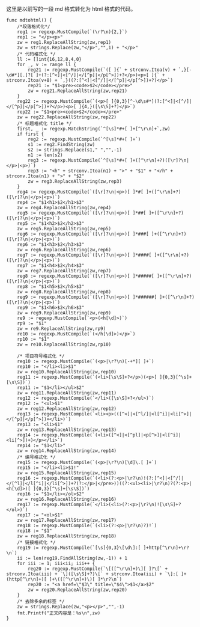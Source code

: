 这里是以前写的一段 md 格式转化为 html 格式的代码。

    func mdtohtml() {
        /*段落格式化*/
        reg1 := regexp.MustCompile(`(\r?\n){2,}`)
        rep1 := "</p><p>"
        zw = reg1.ReplaceAllString(zw,rep1)
        zw = strings.Replace(zw,"</p>","",1) + "</p>"
        /* 代码格式化 */
        ll := []int{16,12,8,4,0}
        for _, v := range ll {
            reg21 := regexp.MustCompile(`([ ]{` + strconv.Itoa(v) + `,}[-\d#*][.]?[ ]+(?:[^<]|<[^/]|</[^p]|</p[^>])+?</p>)<p>[ ]{` + strconv.Itoa(v+8) + `,}((?:[^<]|<[^/]|</[^p]|</p[^>])+?)</p>`)
            rep21 := "$1<pre><code>$2</code></pre>"
            zw = reg21.ReplaceAllString(zw,rep21)
        }
        reg22 := regexp.MustCompile(`(<p>[ ]{0,3}[^-\d\s#*](?:[^<]|<[^/]|</[^p]|</p[^>])+?</p>)<p>[ ]{4,}([\s\S]+?)</p>`)
        rep22 := "$1<pre><code>$2</code></pre>"
        zw = reg22.ReplaceAllString(zw,rep22)
        /* 标题格式化 title */
        first, _ := regexp.MatchString(`^[\s]*#+[ ]+[^\r\n]+`,zw)
        if first {
            reg2 := regexp.MustCompile(`^[\s]*#+[ ]+`)
            s1 := reg2.FindString(zw)
            s2 := strings.Replace(s1," ","",-1)
            n1 := len(s2)
            reg3 := regexp.MustCompile(`^[\s]*#+[ ]+([^\r\n]+?)([\r]?\n|</p>|<p>)`)
            rep3 := "<h" + strconv.Itoa(n1) + ">" + "$1" + "</h" + strconv.Itoa(n1) + ">" + "$2"
            zw = reg3.ReplaceAllString(zw,rep3)
        }
        reg4 := regexp.MustCompile(`([\r]?\n|<p>)[ ]*#[ ]+([^\r\n]+?)([\r]?\n|</p>|<p>)`)
        rep4 := "$1<h1>$2</h1>$3"
        zw = reg4.ReplaceAllString(zw,rep4)
        reg5 := regexp.MustCompile(`([\r]?\n|<p>)[ ]*##[ ]+([^\r\n]+?)([\r]?\n|</p>|<p>)`)
        rep5 := "$1<h2>$2</h2>$3"
        zw = reg5.ReplaceAllString(zw,rep5)
        reg6 := regexp.MustCompile(`([\r]?\n|<p>)[ ]*###[ ]+([^\r\n]+?)([\r]?\n|</p>|<p>)`)
        rep6 := "$1<h3>$2</h3>$3"
        zw = reg6.ReplaceAllString(zw,rep6)
        reg7 := regexp.MustCompile(`([\r]?\n|<p>)[ ]*####[ ]+([^\r\n]+?)([\r]?\n|</p>|<p>)`)
        rep7 := "$1<h4>$2</h4>$3"
        zw = reg7.ReplaceAllString(zw,rep7)
        reg8 := regexp.MustCompile(`([\r]?\n|<p>)[ ]*#####[ ]+([^\r\n]+?)([\r]?\n|</p>|<p>)`)
        rep8 := "$1<h5>$2</h5>$3"
        zw = reg8.ReplaceAllString(zw,rep8)
        reg9 := regexp.MustCompile(`([\r]?\n|<p>)[ ]*######[ ]+([^\r\n]+?)([\r]?\n|</p>|<p>)`)
        rep9 := "$1<h6>$2</h6>$3"
        zw = reg9.ReplaceAllString(zw,rep9)
        re9 := regexp.MustCompile(`<p>(<h[\d]>)`)
        rp9 := "$1"
        zw = re9.ReplaceAllString(zw,rp9)
        re10 := regexp.MustCompile(`(</h[\d]>)</p>`)
        rp10 := "$1"
        zw = re10.ReplaceAllString(zw,rp10)
    
        /* 项目符号格式化 */
        reg10 := regexp.MustCompile(`(<p>|\r?\n)[-+*][ ]+`)
        rep10 := "</li><li>$1"
        zw = reg10.ReplaceAllString(zw,rep10)
        reg11 := regexp.MustCompile(`(<li>[\s\S]+?</p>)(<p>[ ]{0,3}[^\s]+[\s\S])`)
        rep11 := "$1</li></ul>$2"
        zw = reg11.ReplaceAllString(zw,rep11)
        reg12 := regexp.MustCompile(`</li>([\s\S]+?</ul>)`)
        rep12 := "<ul>$1"
        zw = reg12.ReplaceAllString(zw,rep12)
        reg13 := regexp.MustCompile(`<li><p>(([^<]|<[^l/]|<l[^i]|<li[^>]|</[^p]|</p[^>])+</li>)`)
        rep13 := "<li>$1"
        zw = reg13.ReplaceAllString(zw,rep13)
        reg14 := regexp.MustCompile(`(<li>([^<]|<[^pl]|<p[^>]|<l[^i]|<li[^>])+)</p></li>`)
        rep14 := "$1</li>"
        zw = reg14.ReplaceAllString(zw,rep14)
        /* 编号格式化 */
        reg15 := regexp.MustCompile(`(<p>|\r?\n)[\d]\.[ ]+`)
        rep15 := "</li><li>$1!"
        zw = reg15.ReplaceAllString(zw,rep15)
        reg16 := regexp.MustCompile(`(<li>(?:<p>|\r?\n)!(?:[^<]|<[^/]|</[^l]|</l[^i]|</li[^>])+?(?:</p>|</pre>))((?:<ul><li>|\r?\n)?(?:<p>|<h[\d]>)[ ]{0,3}[^\s]+[\s\S])`)
        rep16 := "$1</li></ol>$2"
        zw = reg16.ReplaceAllString(zw,rep16)
        reg17 := regexp.MustCompile(`</li>(<li>(?:<p>|\r?\n)![\s\S]+?</ol>)`)
        rep17 := "<ol>$1"
        zw = reg17.ReplaceAllString(zw,rep17)
        reg18 := regexp.MustCompile(`(<li>(?:<p>|\r?\n)?)!`)
        rep18 := "$1"
        zw = reg18.ReplaceAllString(zw,rep18)
        /* 链接格式化 */
        reg19 := regexp.MustCompile(`[\s]{0,3}\[\d\]:[ ]+http[^\r\n]+\r?\n`)
        ii := len(reg19.FindAllString(zw,-1)) + 1
        for iii := 1; iii<ii; iii++ {
            reg20 := regexp.MustCompile(`\[([^\r\n]+)\][ ]?\[` + strconv.Itoa(iii) + `\]([\s\S]+?)\[` + strconv.Itoa(iii) + `\]:[ ]+(http[^\r\n]+)[ ]+\(([^\r\n]+)\)[ ]*\r?\n`)
            rep20 := "<a href=\"$3\" title=\"$4\">$1</a>$2"
            zw = reg20.ReplaceAllString(zw,rep20)
        }
        /* 去除多余的标签 */
        zw = strings.Replace(zw,"<p></p>","",-1)
        fmt.Printf("正文内容是：%s\n",zw)
    }

